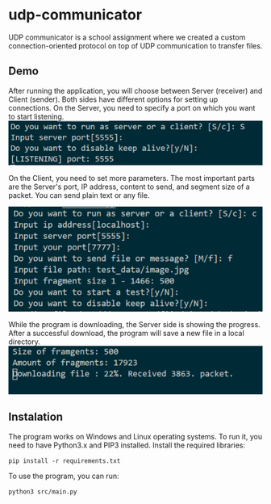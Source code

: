 # udp-communicator
UDP communicator is a school assignment where we created a custom connection-oriented protocol on top of UDP communication to transfer files.

## Demo
After running the application, you will choose between Server (receiver) and Client (sender). Both sides have different options for setting up connections.
On the Server, you need to specify a port on which you want to start listening.
![Server side](imgs/1.PNG "Demonstation of server side input")

On the Client, you need to set more parameters. The most important parts are the Server's port, IP address, content to send, and segment size of a packet. You can send plain text or any file.  

![Client side](imgs/2.PNG "Demonstation of client side input")

While the program is downloading, the Server side is showing the progress. After a successful download, the program will save a new file in a local directory.  
![Download](imgs/3.PNG "Download of the file from the client")

## Instalation
The program works on Windows and Linux operating systems. To run it, you need to have Python3.x and PIP3 installed.
Install the required libraries:
```
pip install -r requirements.txt
```
To use the program, you can run: 
```
python3 src/main.py
```

